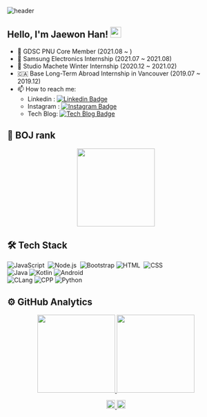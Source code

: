 
![header](https://capsule-render.vercel.app/api?type=waving&color=auto&height=200&section=header&text=Jaewon&fontSize=50&animation=twinkling)

## Hello, I'm Jaewon Han!</a> <img src="https://media.giphy.com/media/hvRJCLFzcasrR4ia7z/giphy.gif" width="25px">

- 🔭 GDSC PNU Core Member (2021.08 ~ )
- 🌱 Samsung Electronics Internship (2021.07 ~ 2021.08) 
- 👯 Studio Machete Winter Internship (2020.12 ~ 2021.02)
- 🇨🇦 Base Long-Term Abroad Internship in Vancouver (2019.07 ~ 2019.12)
- 📫 How to reach me: 
   - Linkedin :  [![Linkedin Badge](https://img.shields.io/badge/-LinkedIn-blue?style=flat-square&logo=Linkedin&logoColor=white&link=https://www.linkedin.com/in/jaewon-han-a25088182/)](https://www.linkedin.com/in/minsu-kim-336289160/) 
   - Instagram :  [![Instagram Badge](https://img.shields.io/badge/Instagram-ff69b4?style=flat-square&logo=instagram&logoColor=white&link=https://www.instagram.com/minsu._.0102/)](https://www.instagram.com/one_re_one)
   - Tech Blog: [![Tech Blog Badge](http://img.shields.io/badge/-%20blog-000000?style=flat-square&logo=bookstack&logoColor=white&link=https://alstn2468.github.io/)](https://waytocse.tistory.com/)

## 🐤 BOJ rank
<p align = "center">
  <img height="180em" src="http://mazassumnida.wtf/api/v2/generate_badge?boj=wown252"/>
</p>

## 🛠 Tech Stack
![JavaScript](https://img.shields.io/badge/JavaScript-F7DF1E?style=for-the-badge&logo=javascript&logoColor=white)&nbsp;
![Node.js](https://img.shields.io/badge/Node.js-339933?style=for-the-badge&logo=node.js&logoColor=white)&nbsp;
![Bootstrap](https://img.shields.io/badge/Bootstrap-563D7C?style=for-the-badge&logo=bootstrap&logoColor=white)
![HTML](https://img.shields.io/badge/HTML-E34F26?style=for-the-badge&logo=HTML5&logoColor=white)&nbsp;
![CSS](https://img.shields.io/badge/CSS-1572B6?style=for-the-badge&logo=CSS3&logoColor=white)&nbsp;\
![Java](https://img.shields.io/badge/Java-ED8B00?style=for-the-badge&logo=java&logoColor=white) 
![Kotlin](https://img.shields.io/badge/Kotlin-0095D5?&style=for-the-badge&logo=kotlin&logoColor=white)
![Android](https://img.shields.io/badge/Android-3DDC84?style=for-the-badge&logo=android&logoColor=white)\
![CLang](https://img.shields.io/badge/C-A8B9CC?style=for-the-badge&logo=c&logoColor=white) 
![CPP](https://img.shields.io/badge/C%2B%2B-00599C?style=for-the-badge&logo=c%2B%2B&logoColor=white)
![Python](https://img.shields.io/badge/Python-3776AB?style=for-the-badge&logo=python&logoColor=white)
<br>
## ⚙️ GitHub Analytics

<p align="center">
<a href="https://github.com/ellynhan">
  <img height="180em" src="https://github-readme-stats-eight-theta.vercel.app/api?username=ellynhan&show_icons=true&theme=chartreuse-dark&include_all_commits=true&count_private=true"/>
  <img height="180em" src="https://github-readme-stats-eight-theta.vercel.app/api/top-langs/?username=ellynhan&layout=compact&langs_count=8&theme=chartreuse-dark"/>
</a>
</p>

<p align="center">
  <a href="https://github.com/ellynhan/algorithm">
    <img height="20em" src="http://mazassumnida.wtf/api/mini/generate_badge?boj=wown252"/>
  </a>
  <a href="https://github.com/ellynhan">
    <img height="20em" src="https://hits.seeyoufarm.com/api/count/incr/badge.svg?url=https%3A%2F%2Fgithub.com%2Fellynhan&count_bg=%2379C83D&title_bg=%23555555&icon=&icon_color=%23E7E7E7&title=hits&edge_flat=false"/>
  </a>
</p>
